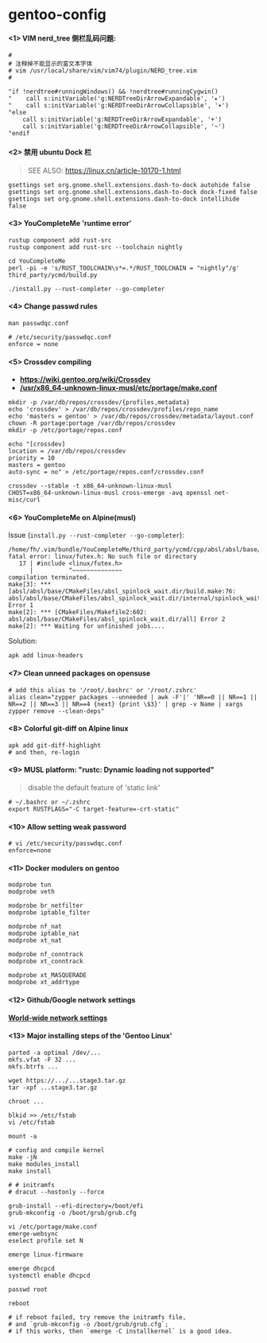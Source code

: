 # gentoo-config

#### <1> VIM nerd_tree 侧栏乱码问题:

```shell
#
# 注释掉不能显示的富文本字体
# vim /usr/local/share/vim/vim74/plugin/NERD_tree.vim
#

"if !nerdtree#runningWindows() && !nerdtree#runningCygwin()
"    call s:initVariable('g:NERDTreeDirArrowExpandable', '▸')
"    call s:initVariable('g:NERDTreeDirArrowCollapsible', '▾')
"else
    call s:initVariable('g:NERDTreeDirArrowExpandable', '+')
    call s:initVariable('g:NERDTreeDirArrowCollapsible', '~')
"endif
```

#### <2> 禁用 ubuntu Dock 栏

> SEE ALSO: https://linux.cn/article-10170-1.html

```
gsettings set org.gnome.shell.extensions.dash-to-dock autohide false
gsettings set org.gnome.shell.extensions.dash-to-dock dock-fixed false
gsettings set org.gnome.shell.extensions.dash-to-dock intellihide false
```

#### <3> YouCompleteMe 'runtime error'

```shell
rustup component add rust-src
rustup component add rust-src --toolchain nightly

cd YouCompleteMe
perl -pi -e 's/RUST_TOOLCHAIN\s*=.*/RUST_TOOLCHAIN = "nightly"/g' third_party/ycmd/build.py

./install.py --rust-completer --go-completer
```

#### <4> Change passwd rules

`man passwdqc.conf`

```shell
# /etc/security/passwdqc.conf
enforce = none
```

#### <5> Crossdev compiling

- **https://wiki.gentoo.org/wiki/Crossdev**
- [**/usr/x86_64-unknown-linux-musl/etc/portage/make.conf**](usr_x86_64-unknown-linux-musl_etc_portage_make.conf)

```shell
mkdir -p /var/db/repos/crossdev/{profiles,metadata}
echo 'crossdev' > /var/db/repos/crossdev/profiles/repo_name
echo 'masters = gentoo' > /var/db/repos/crossdev/metadata/layout.conf
chown -R portage:portage /var/db/repos/crossdev
mkdir -p /etc/portage/repos.conf

echo "[crossdev]
location = /var/db/repos/crossdev
priority = 10
masters = gentoo
auto-sync = no" > /etc/portage/repos.conf/crossdev.conf
 
crossdev --stable -t x86_64-unknown-linux-musl
CHOST=x86_64-unknown-linux-musl cross-emerge -avq openssl net-misc/curl
```

#### <6> YouCompleteMe on Alpine(musl)

Issue (`install.py --rust-completer --go-completer`):

```shell
/home/fh/.vim/bundle/YouCompleteMe/third_party/ycmd/cpp/absl/absl/base/internal/spinlock_linux.inc:17:10: fatal error: linux/futex.h: No such file or directory
   17 | #include <linux/futex.h>
      |          ^~~~~~~~~~~~~~~
compilation terminated.
make[3]: *** [absl/absl/base/CMakeFiles/absl_spinlock_wait.dir/build.make:76: absl/absl/base/CMakeFiles/absl_spinlock_wait.dir/internal/spinlock_wait.cc.o] Error 1
make[2]: *** [CMakeFiles/Makefile2:602: absl/absl/base/CMakeFiles/absl_spinlock_wait.dir/all] Error 2
make[2]: *** Waiting for unfinished jobs....
```

Solution:

```shell
apk add linux-headers
```

#### <7> Clean unneed packages on opensuse

```shell
# add this alias to '/root/.bashrc' or '/root/.zshrc'
alias clean="zypper packages --unneeded | awk -F'|' 'NR==0 || NR==1 || NR==2 || NR==3 || NR==4 {next} {print \$3}' | grep -v Name | xargs zypper remove --clean-deps"
```

#### <8> Colorful git-diff on Alpine linux

```shell
apk add git-diff-highlight
# and then, re-login
```

#### <9> MUSL platform: "rustc: Dynamic loading not supported"

> disable the default feature of 'static link'

```shell
# ~/.bashrc or ~/.zshrc
export RUSTFLAGS="-C target-feature=-crt-static"
```

#### <10> Allow setting weak password

```shell
# vi /etc/security/passwdqc.conf
enforce=none
```

#### <11> Docker modulers on gentoo

```shell
modprobe tun
modprobe veth

modprobe br_netfilter
modprobe iptable_filter

modprobe nf_nat
modprobe iptable_nat
modprobe xt_nat

modprobe nf_conntrack
modprobe xt_conntrack

modprobe xt_MASQUERADE
modprobe xt_addrtype
```

#### <12> Github/Google network settings

[**World-wide network settings**](./github_google.md)

#### <13> Major installing steps of the 'Gentoo Linux'

```shell
parted -a optimal /dev/...
mkfs.vfat -F 32 ...
mkfs.btrfs ...

wget https://.../...stage3.tar.gz
tar -xpf ...stage3.tar.gz

chroot ...

blkid >> /etc/fstab
vi /etc/fstab

mount -a

# config and compile kernel
make -jN
make modules_install
make install

# # initramfs
# dracut --hostonly --force

grub-install --efi-directory=/boot/efi
grub-mkconfig -o /boot/grub/grub.cfg

vi /etc/portage/make.conf
emerge-websync
eselect profile set N

emerge linux-firmware

emerge dhcpcd
systemctl enable dhcpcd

passwd root

reboot

# if reboot failed, try remove the initramfs file,
# and `grub-mkconfig -o /boot/grub/grub.cfg`;
# if this works, then `emerge -C installkernel` is a good idea.
```

